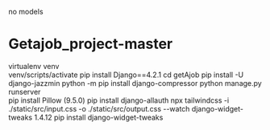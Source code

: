 
no models
# Getajob_project-master
 virtualenv venv  
 venv/scripts/activate
pip install Django==4.2.1
cd getAjob
pip install -U django-jazzmin
python -m pip install django-compressor
python manage.py runserver   
pip install Pillow (9.5.0)
pip install django-allauth
npx tailwindcss -i ./static/src/input.css -o ./static/src/output.css --watch
django-widget-tweaks 1.4.12
pip install django-widget-tweaks
